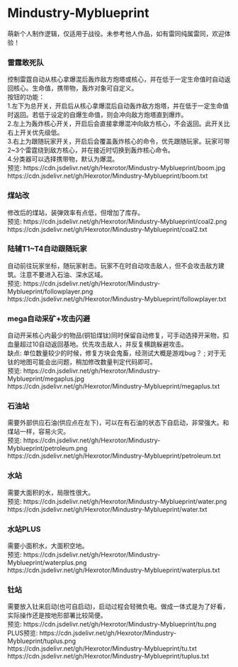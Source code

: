 # Mindustry-Myblueprint
萌新个人制作逻辑，仅适用于战役。未参考他人作品，如有雷同纯属雷同，欢迎体验！

<h3>雷霆敢死队</h3>
控制雷霆自动从核心拿爆混后轰炸敌方炮塔或核心，并在低于一定生命值时自动返回核心。生命值，携带物，轰炸对象可自定义。</br>
按钮的功能：</br>
1.左下为总开关，开启后从核心拿爆混后自动轰炸敌方炮塔，并在低于一定生命值时返回。若低于设定的自爆生命值，则会冲向敌方炮塔直到爆炸。</br>
2.左上为轰炸核心开关，开启后会直接拿爆混冲向敌方核心，不会返回。此开关比右上开关优先级低。</br>
3.右上为跟随玩家开关，开启后会覆盖轰炸核心的命令，优先跟随玩家。玩家可带2~3个雷霆绕到敌方核心，并在接近时切换到轰炸核心命令。</br>
4.分类器可以选择携带物，默认为爆混。</br>
预览: https://cdn.jsdelivr.net/gh/Hexrotor/Mindustry-Myblueprint/boom.jpg</br>
https://cdn.jsdelivr.net/gh/Hexrotor/Mindustry-Myblueprint/boom.txt

<h3>煤站改</h3>
修改后的煤站，装弹效率有点低，但增加了库存。</br>
预览: https://cdn.jsdelivr.net/gh/Hexrotor/Mindustry-Myblueprint/coal2.png</br>
https://cdn.jsdelivr.net/gh/Hexrotor/Mindustry-Myblueprint/coal2.txt

<h3>陆辅T1~T4自动跟随玩家</h3>
自动前往玩家坐标，随玩家射击。玩家不在时自动攻击敌人，但不会攻击敌方建筑。注意不要进入石油、深水区域。</br>
预览: https://cdn.jsdelivr.net/gh/Hexrotor/Mindustry-Myblueprint/followplayer.png</br>
https://cdn.jsdelivr.net/gh/Hexrotor/Mindustry-Myblueprint/followplayer.txt

<h3>mega自动采矿+攻击闪避</h3>
自动开采核心内最少的物品(铜铅煤钛)同时保留自动修复，可手动选择开采物，扣血量超过10自动返回基地。优先攻击敌人，并反复横跳躲避攻击。</br>
缺点: 单位数量较少的时候，修复方块会鬼畜，经测试大概是游戏bug？ ; 对于无钛的地图可能会出问题，稍加修改数量判定代码即可。</br>
预览: https://cdn.jsdelivr.net/gh/Hexrotor/Mindustry-Myblueprint/megaplus.jpg</br>
https://cdn.jsdelivr.net/gh/Hexrotor/Mindustry-Myblueprint/megaplus.txt

<h3>石油站</h3>
需要外部供应石油(供应点在左下)，可以在有石油的状态下自启动，非常强大。和煤站一样，容易火灾。</br>
预览: https://cdn.jsdelivr.net/gh/Hexrotor/Mindustry-Myblueprint/petroleum.png</br>
https://cdn.jsdelivr.net/gh/Hexrotor/Mindustry-Myblueprint/petroleum.txt

<h3>水站</h3>
需要大面积的水，局限性很大。</br>
预览: https://cdn.jsdelivr.net/gh/Hexrotor/Mindustry-Myblueprint/water.png</br>
https://cdn.jsdelivr.net/gh/Hexrotor/Mindustry-Myblueprint/water.txt

<h3>水站PLUS</h3>
需要小面积水，大面积空地。</br>
预览: https://cdn.jsdelivr.net/gh/Hexrotor/Mindustry-Myblueprint/waterplus.png</br>
https://cdn.jsdelivr.net/gh/Hexrotor/Mindustry-Myblueprint/waterplus.txt

<h3>钍站</h3>
需要放入钍来启动(也可自启动)，启动过程会轻微负电。做成一体式是为了好看，实际操作还是按地形部署比较简便。</br>
预览: https://cdn.jsdelivr.net/gh/Hexrotor/Mindustry-Myblueprint/tu.png </br>
PLUS预览: https://cdn.jsdelivr.net/gh/Hexrotor/Mindustry-Myblueprint/tuplus.png</br>
https://cdn.jsdelivr.net/gh/Hexrotor/Mindustry-Myblueprint/tu.txt</br>
https://cdn.jsdelivr.net/gh/Hexrotor/Mindustry-Myblueprint/tuplus.txt
